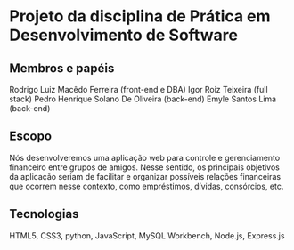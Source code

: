 # Projeto da disciplina de Prática em Desenvolvimento de Software

## Membros e papéis

Rodrigo Luiz Macêdo Ferreira (front-end e DBA)
Igor Roiz Teixeira (full stack)
Pedro Henrique Solano De Oliveira (back-end)
Emyle Santos Lima (back-end)

## Escopo

Nós desenvolveremos uma aplicação web para controle e gerenciamento financeiro entre grupos de amigos. Nesse sentido, os principais objetivos da aplicação seriam de facilitar e organizar possíveis relações financeiras que ocorrem nesse contexto, como empréstimos, dívidas, consórcios, etc. 

## Tecnologias

HTML5, CSS3, python, JavaScript, MySQL Workbench, Node.js, Express.js
